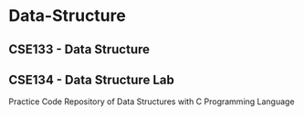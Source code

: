 ﻿# Data-Structure

 ## CSE133 - Data Structure
 ## CSE134 - Data Structure Lab

 Practice Code Repository of Data Structures with C Programming Language
